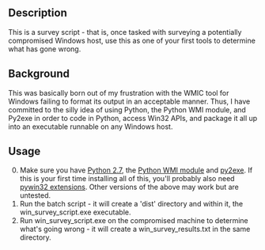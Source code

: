 Description
----
This is a survey script - that is, once tasked with surveying a potentially compromised Windows host, use this as one of your first tools to determine what has gone wrong.

Background
----
This was basically born out of my frustration with the WMIC tool for Windows failing to format its output in an acceptable manner. Thus, I have committed to the silly idea of using Python, the Python WMI module, and Py2exe in order to code in Python, access Win32 APIs, and package it all up into an executable runnable on any Windows host.

Usage
----
0. Make sure you have [Python 2.7](https://www.python.org/download/releases/2.7.6/), the [Python WMI module](https://pypi.python.org/pypi/WMI/1.4.9) and [py2exe](http://www.py2exe.org/). If this is your first time installing all of this, you'll probably also need [pywin32 extensions](http://sourceforge.net/projects/pywin32/files/). Other versions of the above may work but are untested.
1. Run the batch script - it will create a 'dist' directory and within it, the win\_survey\_script.exe executable. 
2. Run win\_survey\_script.exe on the compromised machine to determine what's going wrong - it will create a win\_survey\_results.txt in the same directory.